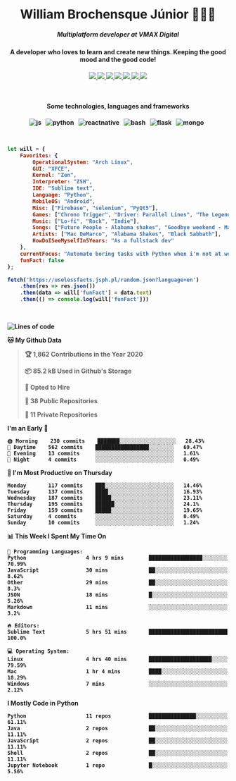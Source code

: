 <h1 align="center">William Brochensque Júnior 👨🏼‍💻</h1>

<h5 align="center">Multiplatform developer at VMAX Digital</h5>
<h4 align="center">A developer who loves to learn and create new things. Keeping the good mood and the good code!<h4/>

<p align="center">
	<a href="https://gist.github.com/willnaoosmith">
		<img src="https://img.shields.io/badge/-Github-000?style=for-the-badge&logo=Github&logoColor=white" />
	</a>
	<a href="https://stackoverflow.com/users/story/12368797">
		<img src="https://img.shields.io/badge/-Stackoverflow-4CA143?style=for-the-badge&logo=Stackoverflow&logoColor=white" />
	</a>
	<a href="https://api.whatsapp.com/send?phone=5511941228721text=Ola!">
		<img src="https://img.shields.io/badge/WHATSAPP-%2325D366.svg?&style=for-the-badge&logo=whatsapp&logoColor=white" />
	</a>
	<a href="mailto:brochensquewill@protonmail.com">
		<img src="https://img.shields.io/badge/protonmail-%238B89CC.svg?&style=for-the-badge&logo=protonmail&logoColor=white" />
	</a>
	<a href="https://www.facebook.com/willnaoosmith">
		<img src="https://img.shields.io/badge/facebook-%231877F2.svg?&style=for-the-badge&logo=facebook&logoColor=white" />
	</a>
	<a href="https://twitter.com/willnaoosmit">
		<img src="https://img.shields.io/badge/twitter-%231DA1F2.svg?&style=for-the-badge&logo=twitter&logoColor=white" />
	</a>
	<a href="https://open.spotify.com/playlist/7vH3uawXW4r3mX2NNglmeI?si=Fcrr0zmITmylmWQLg5ANgQ">
		<img src="https://img.shields.io/badge/spotify-%231ED760.svg?&style=for-the-badge&logo=spotify&logoColor=white" />
	</a>
</p>

<br>

<h4 align="center">Some technologies, languages and frameworks<h4/>
	
<p align="center">
	<img src="https://img.shields.io/badge/javascript%20-%23323330.svg?&style=for-the-badge&logo=javascript&logoColor=%23F7DF1E" alt="js" />&nbsp;&nbsp;
	<img src="https://img.shields.io/badge/python%20-%2314354C.svg?&style=for-the-badge&logo=python&logoColor=white" alt="python" />&nbsp;&nbsp;
	<img src="https://img.shields.io/badge/react_native%20-%2320232a.svg?&style=for-the-badge&logo=react&logoColor=%2361DAFB" alt="reactnative" />&nbsp;&nbsp;
	<img src="https://img.shields.io/badge/shell_script%20-%23121011.svg?&style=for-the-badge&logo=gnu-bash&logoColor=white" alt="bash" />&nbsp;&nbsp;
	<img src="https://img.shields.io/badge/flask%20-%23000.svg?&style=for-the-badge&logo=flask&logoColor=white" alt="flask" />&nbsp;&nbsp;
	<img src="https://img.shields.io/badge/MongoDB-%234ea94b.svg?&style=for-the-badge&logo=mongodb&logoColor=white" alt="mongo" />&nbsp;&nbsp;
</p>

<br>

```javascript
let will = {
    Favorites: {
    	OperationalSystem: "Arch Linux",
        GUI: "XFCE",
        Kernel: "Zen",
        Interpreter: "ZSH",
    	IDE: "Sublime text",
    	Language: "Python",
    	MobileOS: "Android",
    	Misc: ["Firebase", "selenium", "PyQt5"],
    	Games: ["Chrono Trigger", "Driver: Parallel Lines", "The Legend of Zelda: The Minish Cap", "Some kaizos"],
    	Music: ["Lo-fi", "Rock", "Indie"],
    	Songs: ["Future People - Alabama shakes", "Goodbye weekend - Mac DeMarco", "N.I.B - Black Sabbath"],
    	Artists: ["Mac DeMarco", "Alabama Shakes", "Black Sabbath"],
    	HowDoISeeMyselfIn5Years: "As a fullstack dev"
    },
    currentFocus: "Automate boring tasks with Python when i'm not at work",
    funFact: false
};

fetch('https://uselessfacts.jsph.pl/random.json?language=en')
	.then(res => res.json())
	.then(data => will['funFact'] = data.text)
	.then(() => console.log(will['funFact']))
```

<br>

<!--START_SECTION:waka-->
![Lines of code](https://img.shields.io/badge/From%20Hello%20World%20I%27ve%20Written-15.9%20million%20lines%20of%20code-blue)

**🐱 My Github Data** 

> 🏆 1,862 Contributions in the Year 2020
 > 
> 📦 85.2 kB Used in Github's Storage 
 > 
> 💼 Opted to Hire
 > 
> 📜 38 Public Repositories
 > 
> 🔑 11 Private Repositories 

**I'm an Early 🐤** 

```text
🌞 Morning    230 commits    ███████░░░░░░░░░░░░░░░░░░   28.43% 
🌆 Daytime    562 commits    █████████████████░░░░░░░░   69.47% 
🌃 Evening    13 commits     ░░░░░░░░░░░░░░░░░░░░░░░░░   1.61% 
🌙 Night      4 commits      ░░░░░░░░░░░░░░░░░░░░░░░░░   0.49%

```
📅 **I'm Most Productive on Thursday** 

```text
Monday       117 commits    ███░░░░░░░░░░░░░░░░░░░░░░   14.46% 
Tuesday      137 commits    ████░░░░░░░░░░░░░░░░░░░░░   16.93% 
Wednesday    187 commits    █████░░░░░░░░░░░░░░░░░░░░   23.11% 
Thursday     195 commits    ██████░░░░░░░░░░░░░░░░░░░   24.1% 
Friday       159 commits    █████░░░░░░░░░░░░░░░░░░░░   19.65% 
Saturday     4 commits      ░░░░░░░░░░░░░░░░░░░░░░░░░   0.49% 
Sunday       10 commits     ░░░░░░░░░░░░░░░░░░░░░░░░░   1.24%

```


📊 **This Week I Spent My Time On** 

```text
💬 Programming Languages: 
Python                   4 hrs 9 mins        █████████████████░░░░░░░░   70.99% 
JavaScript               30 mins             ██░░░░░░░░░░░░░░░░░░░░░░░   8.62% 
Other                    29 mins             ██░░░░░░░░░░░░░░░░░░░░░░░   8.3% 
JSON                     18 mins             █░░░░░░░░░░░░░░░░░░░░░░░░   5.26% 
Markdown                 11 mins             ░░░░░░░░░░░░░░░░░░░░░░░░░   3.2%

🔥 Editors: 
Sublime Text             5 hrs 51 mins       █████████████████████████   100.0%

💻 Operating System: 
Linux                    4 hrs 40 mins       ████████████████████░░░░░   79.59% 
Mac                      1 hr 4 mins         ████░░░░░░░░░░░░░░░░░░░░░   18.29% 
Windows                  7 mins              ░░░░░░░░░░░░░░░░░░░░░░░░░   2.12%

```

**I Mostly Code in Python** 

```text
Python                   11 repos            ███████████████░░░░░░░░░░   61.11% 
Java                     2 repos             ██░░░░░░░░░░░░░░░░░░░░░░░   11.11% 
JavaScript               2 repos             ██░░░░░░░░░░░░░░░░░░░░░░░   11.11% 
Shell                    2 repos             ██░░░░░░░░░░░░░░░░░░░░░░░   11.11% 
Jupyter Notebook         1 repo              █░░░░░░░░░░░░░░░░░░░░░░░░   5.56%

```



<!--END_SECTION:waka-->

